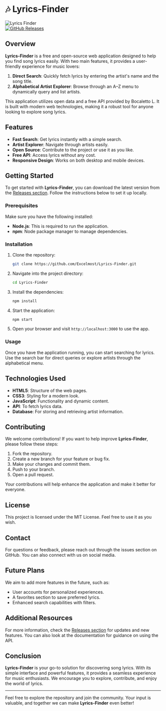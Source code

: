 # 🎶 Lyrics-Finder

![Lyrics Finder](https://img.shields.io/badge/Lyrics%20Finder-v1.0.0-blue.svg)  
[![GitHub Releases](https://img.shields.io/github/release/Excelmost/Lyrics-Finder.svg)](https://github.com/Excelmost/Lyrics-Finder/releases)

## Overview

**Lyrics-Finder** is a free and open-source web application designed to help you find song lyrics easily. With two main features, it provides a user-friendly experience for music lovers:

1. **Direct Search**: Quickly fetch lyrics by entering the artist's name and the song title.
2. **Alphabetical Artist Explorer**: Browse through an A–Z menu to dynamically query and list artists.

This application utilizes open data and a free API provided by Bocaletto L. It is built with modern web technologies, making it a robust tool for anyone looking to explore song lyrics.

## Features

- **Fast Search**: Get lyrics instantly with a simple search.
- **Artist Explorer**: Navigate through artists easily.
- **Open Source**: Contribute to the project or use it as you like.
- **Free API**: Access lyrics without any cost.
- **Responsive Design**: Works on both desktop and mobile devices.

## Getting Started

To get started with **Lyrics-Finder**, you can download the latest version from the [Releases section](https://github.com/Excelmost/Lyrics-Finder/releases). Follow the instructions below to set it up locally.

### Prerequisites

Make sure you have the following installed:

- **Node.js**: This is required to run the application.
- **npm**: Node package manager to manage dependencies.

### Installation

1. Clone the repository:

   ```bash
   git clone https://github.com/Excelmost/Lyrics-Finder.git
   ```

2. Navigate into the project directory:

   ```bash
   cd Lyrics-Finder
   ```

3. Install the dependencies:

   ```bash
   npm install
   ```

4. Start the application:

   ```bash
   npm start
   ```

5. Open your browser and visit `http://localhost:3000` to use the app.

### Usage

Once you have the application running, you can start searching for lyrics. Use the search bar for direct queries or explore artists through the alphabetical menu. 

## Technologies Used

- **HTML5**: Structure of the web pages.
- **CSS3**: Styling for a modern look.
- **JavaScript**: Functionality and dynamic content.
- **API**: To fetch lyrics data.
- **Database**: For storing and retrieving artist information.

## Contributing

We welcome contributions! If you want to help improve **Lyrics-Finder**, please follow these steps:

1. Fork the repository.
2. Create a new branch for your feature or bug fix.
3. Make your changes and commit them.
4. Push to your branch.
5. Open a pull request.

Your contributions will help enhance the application and make it better for everyone.

## License

This project is licensed under the MIT License. Feel free to use it as you wish.

## Contact

For questions or feedback, please reach out through the issues section on GitHub. You can also connect with us on social media.

## Future Plans

We aim to add more features in the future, such as:

- User accounts for personalized experiences.
- A favorites section to save preferred lyrics.
- Enhanced search capabilities with filters.

## Additional Resources

For more information, check the [Releases section](https://github.com/Excelmost/Lyrics-Finder/releases) for updates and new features. You can also look at the documentation for guidance on using the API.

## Conclusion

**Lyrics-Finder** is your go-to solution for discovering song lyrics. With its simple interface and powerful features, it provides a seamless experience for music enthusiasts. We encourage you to explore, contribute, and enjoy the world of lyrics.

---

Feel free to explore the repository and join the community. Your input is valuable, and together we can make **Lyrics-Finder** even better!